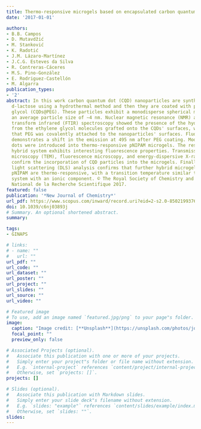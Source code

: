 ```yaml
---
title: Thermo-responsive microgels based on encapsulated carbon quantum dots
date: '2017-01-01'

authors:
- B.B. Campos
- D. Mutavdžić
- M. Stanković
- K. Radotić
- J.M. Lázaro-Martínez
- J.C.G. Esteves da Silva
- R. Contreras-Cáceres
- M.S. Pino-González
- E. Rodriguez-Castellón
- M. Algarra
publication_types:
- '2'
abstract: In this work carbon quantum dot (CQD) nanoparticles are synthesized from
  d-lactose using a hydrothermal method and then they are coated with polyethylene
  glycol (CQDs@PEG). These particles exhibit a monodisperse spherical morphology with
  an average particle size of ∼4 nm. Nuclear magnetic resonance (NMR) and Fourier
  transform infrared (FTIR) spectroscopy showed the presence of the hydroxyl groups
  from the ethylene glycol molecules grafted onto the CQDs' surfaces, which confirms
  that PEG was covalently attached to the nanoparticles' surfaces. Fluorescence analysis
  demonstrates a shift in the emission at 495 nm after PEG coating. Modified carbon
  dots were introduced into thermo-responsive pNIPAM microgels. The resultant pNIPAM-CQDs@PEG
  hybrid system exhibits interesting fluorescence properties. Transmission electron
  microscopy (TEM), fluorescence microscopy, and energy-dispersive X-ray (EDX) spectroscopy
  confirm the incorporation of CQD particles into the microgels. Finally, dynamic
  light scattering (DLS) analysis confirms that further hybrid microgels based on
  pNIPAM are thermo-responsive, with a transition temperature similar to that of a
  system with an ionic component. © The Royal Society of Chemistry and the Centre
  National de la Recherche Scientifique 2017.
featured: false
publication: '*New Journal of Chemistry*'
url_pdf: https://www.scopus.com/inward/record.uri?eid=2-s2.0-85021993763&doi=10.1039%2fc6nj03893j&partnerID=40&md5=d905457ec57ddea2dd418b9b61d2fab5
doi: 10.1039/c6nj03893j
# Summary. An optional shortened abstract.
summary: 

tags:
- GINAPS

# links:
# - name: ""
#   url: ""
url_pdf: ""
url_code: ""
url_dataset: ""
url_poster: ""
url_project: ""
url_slides: ""
url_source: ""
url_video: ""

# Featured image
# To use, add an image named `featured.jpg/png` to your page"s folder. 
image:
  caption: "Image credit: [**Unsplash**](https://unsplash.com/photos/jdD8gXaTZsc)"
  focal_point: ""
  preview_only: false

# Associated Projects (optional).
#   Associate this publication with one or more of your projects.
#   Simply enter your project"s folder or file name without extension.
#   E.g. `internal-project` references `content/project/internal-project/index.md`.
#   Otherwise, set `projects: []`.
projects: []

# Slides (optional).
#   Associate this publication with Markdown slides.
#   Simply enter your slide deck"s filename without extension.
#   E.g. `slides: "example"` references `content/slides/example/index.md`.
#   Otherwise, set `slides: ""`.
slides:
---
```


